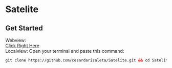 # **Satelite**

## Get Started  
Webview:  
[Click Right Here](https://sateliteca.vercel.app)  
Localview: Open your terminal and paste this command:  
```html
git clone https://github.com/cesardarizaleta/Satelite.git && cd Satelite && npm i react react-dom && npm i react-icons && npm start
```
